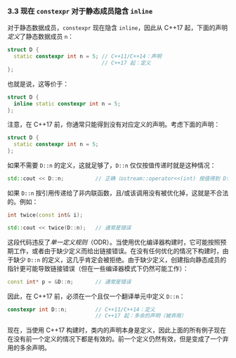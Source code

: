### 3.3    现在 `constexpr` 对于静态成员隐含 `inline`

对于静态数据成员，`constexpr` 现在隐含 `inline`，因此从 C++17 起，下面的声明*定义*了静态数据成员 `n`：

```c++
struct D {
  static constexpr int n = 5; // C++11/C++14：声明
                              // C++17 起：定义
};
```

也就是说，这等价于：

```c++
struct D {
  inline static constexpr int n = 5;
};
```

注意，在 C++17 前，你通常只能得到没有对应定义的声明。考虑下面的声明：

```c++
struct D {
  static constexpr int n = 5;
};
```

如果不需要 `D::n` 的定义，这就足够了，`D::n` 仅仅按值传递时就是这种情况：

```c++
std::cout << D::n;          // 正确（ostream::operator<<(int) 按值得到 D::n
```

如果 `D::n` 按引用传递给了非内联函数，且/或该调用没有被优化掉，这就是不合法的。例如：

```c++
int twice(const int& i);

std::cout << twice(D::n);   // 通常是错误
```

这段代码违反了*单一定义规则*（ODR）。当使用优化编译器构建时，它可能按照预期工作，或者由于缺少定义而给出链接错误。在没有任何优化的情况下构建时，由于缺少 `D::n` 的定义，这几乎肯定会被拒绝。由于缺少定义，创建指向静态成员的指针更可能导致链接错误（但在一些编译器模式下仍然可能工作）：

```c++
const int* p = &D::n;       // 通常是错误
```

因此，在 C++17 前，必须在一个且仅一个翻译单元中定义 `D::n`：

```c++
constexpr int D::n;         // C++11/C++14：定义
                            // C++17 起：多余的声明（被弃用）
```

现在，当使用 C++17 构建时，类内的声明本身是定义，因此上面的所有例子现在在没有前一个定义的情况下都是有效的。前一个定义仍然有效，但是变成了一个弃用的多余声明。